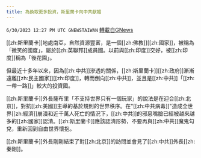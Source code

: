 ```yaml
---
title: 為換取更多投資，斯里蘭卡向中共獻媚
---
```

`6/30/2023 12:27 PM UTC GNEWSTAIWAN` [轉載自GNews](https://gnews.org/articles/1426380)

[[zh:斯里蘭卡]]地處南亞，自然資源豐富，是一個[[zh:佛教]][[zh:國家]]，被稱為「微笑的國度」，屬於[[zh:英聯邦]]成員國。以前與[[zh:印度]]交好，被[[zh:印度]]稱為「後花園」。

但最近十多年以來，因為[[zh:中共]]滲透的關係，[[zh:斯里蘭卡]][[zh:政府]]漸漸遠離[[zh:民主國家]][[zh:印度]]，轉而倒向[[zh:中共]]，並且是[[zh:中共]]「[[zh:一帶一路]]」較大的投資國。

[[zh:斯里蘭卡]]外長薩布里「不支持世界只有一個玩家」的說法是在迎合[[zh:北京]]，對抗[[zh:美國]]主導的基於規則的世界秩序。在"[[zh:中共病毒]]"造成全世界[[zh:經濟]]崩潰和近千萬人死亡的情況下，[[zh:中共]]的邪惡嘴臉已經被越來越多的[[zh:國家]]認清。[[zh:斯里蘭卡]]應該認清形勢，不要再與[[zh:中共]]魔鬼勾兌，重新回到自由世界懷抱。

[[zh:斯里蘭卡]]外長剛剛結束了對[[zh:北京]]的訪問並會見了[[zh:中共]]外長[[zh:秦剛]]。
